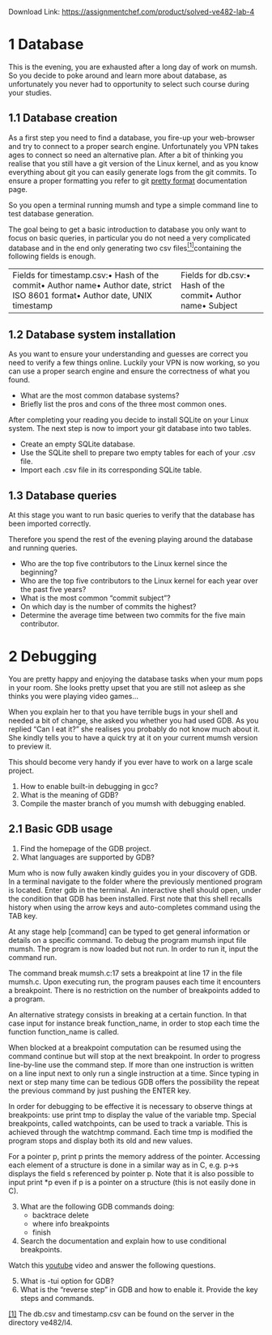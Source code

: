 Download Link: https://assignmentchef.com/product/solved-ve482-lab-4
<br>
<h1>1         Database</h1>

This is the evening, you are exhausted after a long day of work on mumsh. So you decide to poke around and learn more about database, as unfortunately you never had to opportunity to select such course during your studies.

<h2>1.1        Database creation</h2>

As a first step you need to find a database, you fire-up your web-browser and try to connect to a proper search engine. Unfortunately you VPN takes ages to connect so need an alternative plan. After a bit of thinking you realise that you still have a git version of the Linux kernel, and as you know everything about git you can easily generate logs from the git commits. To ensure a proper formatting you refer to git <a href="https://git-scm.com/docs/pretty-formats">pretty format</a> documentation page.

So you open a terminal running mumsh and type a simple command line to test database generation.

The goal being to get a basic introduction to database you only want to focus on basic queries, in particular you do not need a very complicated database and in the end only generating two csv files<a href="#_ftn1" name="_ftnref1"><sup>[1]</sup></a>containing the following fields is enough.

<table width="488">

 <tbody>

  <tr>

   <td width="328">Fields for timestamp.csv:•     Hash of the commit•     Author name•     Author date, strict ISO 8601 format•     Author date, UNIX timestamp</td>

   <td width="161">Fields for db.csv:•     Hash of the commit•     Author name•     Subject</td>

  </tr>

 </tbody>

</table>

<h2>1.2        Database system installation</h2>

As you want to ensure your understanding and guesses are correct you need to verify a few things online. Luckily your VPN is now working, so you can use a proper search engine and ensure the correctness of what you found.

<ul>

 <li>What are the most common database systems?</li>

 <li>Briefly list the pros and cons of the three most common ones.</li>

</ul>

After completing your reading you decide to install SQLite on your Linux system. The next step is now to import your git database into two tables.

<ul>

 <li>Create an empty SQLite database.</li>

 <li>Use the SQLite shell to prepare two empty tables for each of your .csv file.</li>

 <li>Import each .csv file in its corresponding SQLite table.</li>

</ul>

<h2>1.3        Database queries</h2>

At this stage you want to run basic queries to verify that the database has been imported correctly.

Therefore you spend the rest of the evening playing around the database and running queries.

<ul>

 <li>Who are the top five contributors to the Linux kernel since the beginning?</li>

 <li>Who are the top five contributors to the Linux kernel for each year over the past five years?</li>

 <li>What is the most common “commit subject”?</li>

 <li>On which day is the number of commits the highest?</li>

 <li>Determine the average time between two commits for the five main contributor.</li>

</ul>

<h1>2         Debugging</h1>

You are pretty happy and enjoying the database tasks when your mum pops in your room. She looks pretty upset that you are still not asleep as she thinks you were playing video games…

When you explain her to that you have terrible bugs in your shell and needed a bit of change, she asked you whether you had used GDB. As you replied “Can I eat it?” she realises you probably do not know much about it. She kindly tells you to have a quick try at it on your current mumsh version to preview it.

This should become very handy if you ever have to work on a large scale project.

<ol>

 <li>How to enable built-in debugging in gcc?</li>

 <li>What is the meaning of GDB?</li>

 <li>Compile the master branch of you mumsh with debugging enabled.</li>

</ol>

<h2>2.1        Basic GDB usage</h2>

<ol>

 <li>Find the homepage of the GDB project.</li>

 <li>What languages are supported by GDB?</li>

</ol>

Mum who is now fully awaken kindly guides you in your discovery of GDB. In a terminal navigate to the folder where the previously mentioned program is located. Enter gdb in the terminal. An interactive shell should open, under the condition that GDB has been installed. First note that this shell recalls history when using the arrow keys and auto-completes command using the TAB key.

At any stage help [command] can be typed to get general information or details on a specific command. To debug the program mumsh input file mumsh. The program is now loaded but not run. In order to run it, input the command run.

The command break mumsh.c:17 sets a breakpoint at line 17 in the file mumsh.c. Upon executing run, the program pauses each time it encounters a breakpoint. There is no restriction on the number of breakpoints added to a program.

An alternative strategy consists in breaking at a certain function. In that case input for instance break function_name, in order to stop each time the function function_name is called.

When blocked at a breakpoint computation can be resumed using the command continue but will stop at the next breakpoint. In order to progress line-by-line use the command step. If more than one instruction is written on a line input next to only run a single instruction at a time. Since typing in next or step many time can be tedious GDB offers the possibility the repeat the previous command by just pushing the ENTER key.

In order for debugging to be effective it is necessary to observe things at breakpoints: use print tmp to display the value of the variable tmp. Special breakpoints, called watchpoints, can be used to track a variable. This is achieved through the watchtmp command. Each time tmp is modified the program stops and display both its old and new values.

For a pointer p, print p prints the memory address of the pointer. Accessing each element of a structure is done in a similar way as in C, e.g. p-&gt;s displays the field s referenced by pointer p. Note that it is also possible to input print *p even if p is a pointer on a structure (this is not easily done in C).

<ol start="3">

 <li>What are the following GDB commands doing:

  <ul>

   <li>backtrace delete</li>

   <li>where info breakpoints</li>

   <li>finish</li>

  </ul></li>

 <li>Search the documentation and explain how to use conditional breakpoints.</li>

</ol>

Watch this <a href="https://www.youtube.com/watch?v=PorfLSr3DDI">youtube</a> video and answer the following questions.

<ol start="5">

 <li>What is -tui option for GDB?</li>

 <li>What is the “reverse step” in GDB and how to enable it. Provide the key steps and commands.</li>

</ol>

<a href="#_ftnref1" name="_ftn1">[1]</a> The db.csv and timestamp.csv can be found on the server in the directory ve482/l4.